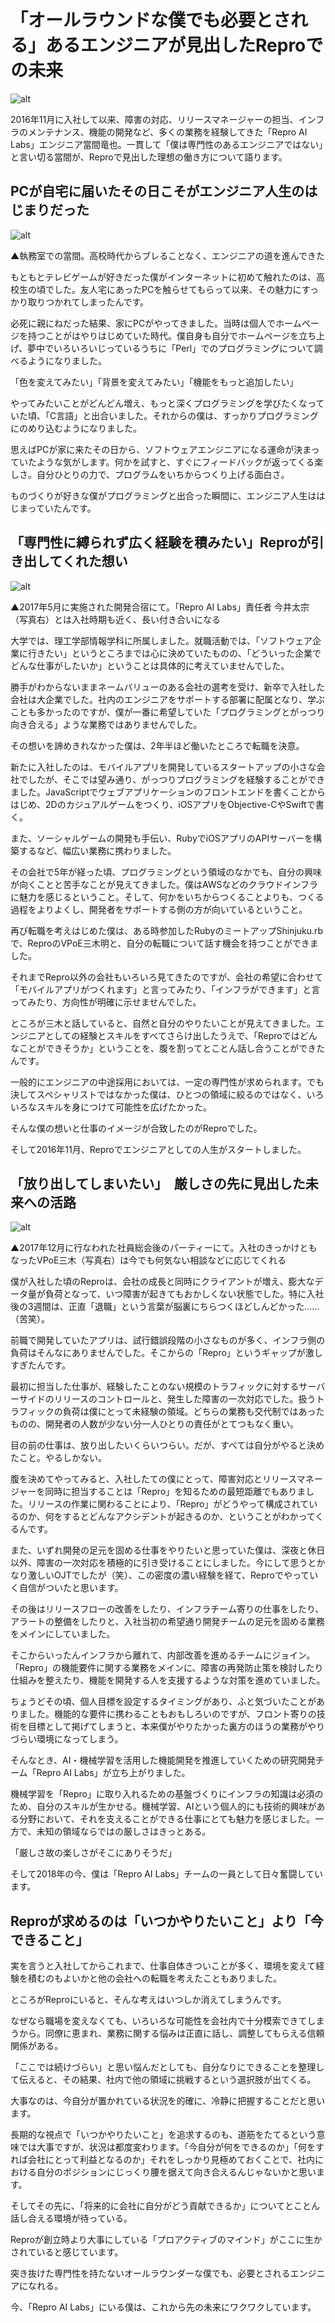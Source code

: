 # 「オールラウンドな僕でも必要とされる」あるエンジニアが見出したReproでの未来

![alt](https://github.com/komoshun/Employer-Branding/blob/master/20181112/%E3%82%B9%E3%82%AF%E3%83%AA%E3%83%BC%E3%83%B3%E3%82%B7%E3%83%A7%E3%83%83%E3%83%88%202019-05-11%2018.40.05.png)

2016年11月に入社して以来、障害の対応、リリースマネージャーの担当、インフラのメンテナンス、機能の開発など、多くの業務を経験してきた「Repro AI Labs」エンジニア當間竜也。一貫して「僕は専門性のあるエンジニアではない」と言い切る當間が、Reproで見出した理想の働き方について語ります。


## PCが自宅に届いたその日こそがエンジニア人生のはじまりだった

![alt](https://github.com/komoshun/Employer-Branding/blob/master/20181112/82b86adda598e2670b6b2016405be469f8f3100d.jpeg)

▲執務室での當間。高校時代からブレることなく、エンジニアの道を進んできた


もともとテレビゲームが好きだった僕がインターネットに初めて触れたのは、高校生の頃でした。友人宅にあったPCを触らせてもらって以来、その魅力にすっかり取りつかれてしまったんです。

必死に親にねだった結果、家にPCがやってきました。当時は個人でホームページを持つことがはやりはじめていた時代。僕自身も自分でホームページを立ち上げ、夢中でいろいろいじっているうちに「Perl」でのプログラミングについて調べるようになりました。

「色を変えてみたい」「背景を変えてみたい」「機能をもっと追加したい」

やってみたいことがどんどん増え、もっと深くプログラミングを学びたくなっていた頃、「C言語」と出合いました。それからの僕は、すっかりプログラミングにのめり込むようになりました。

思えばPCが家に来たその日から、ソフトウェアエンジニアになる運命が決まっていたような気がします。何かを試すと、すぐにフィードバックが返ってくる楽しさ。自分ひとりの力で、プログラムをいちからつくり上げる面白さ。

ものづくりが好きな僕がプログラミングと出合った瞬間に、エンジニア人生ははじまっていたんです。

## 「専門性に縛られず広く経験を積みたい」Reproが引き出してくれた想い

![alt](https://github.com/komoshun/Employer-Branding/blob/master/20181112/3dc856670e1149c8f2132702e3838fea14b6bd7b.jpg)

▲2017年5月に実施された開発合宿にて。「Repro AI Labs」責任者 今井太宗（写真右）とは入社時期も近く、長い付き合いになる


大学では、理工学部情報学科に所属しました。就職活動では、「ソフトウェア企業に行きたい」というところまでは心に決めていたものの、「どういった企業でどんな仕事がしたいか」ということは具体的に考えていませんでした。

勝手がわからないままネームバリューのある会社の選考を受け、新卒で入社した会社は大企業でした。社内のエンジニアをサポートする部署に配属となり、学ぶことも多かったのですが、僕が一番に希望していた「プログラミングとがっつり向き合える」ような業務ではありませんでした。

その想いを諦めきれなかった僕は、2年半ほど働いたところで転職を決意。

新たに入社したのは、モバイルアプリを開発しているスタートアップの小さな会社でしたが、そこでは望み通り、がっつりプログラミングを経験することができました。JavaScriptでウェブアプリケーションのフロントエンドを書くことからはじめ、2Dのカジュアルゲームをつくり、iOSアプリをObjective-CやSwiftで書く。

また、ソーシャルゲームの開発も手伝い、RubyでiOSアプリのAPIサーバーを構築するなど、幅広い業務に携わりました。

その会社で5年が経った頃、プログラミングという領域のなかでも、自分の興味が向くことと苦手なことが見えてきました。僕はAWSなどのクラウドインフラに魅力を感じるということ。そして、何かをいちからつくることよりも、つくる過程をよりよくし、開発者をサポートする側の方が向いているということ。

再び転職を考えはじめた僕は、ある時参加したRubyのミートアップShinjuku.rbで、ReproのVPoE三木明と、自分の転職について話す機会を持つことができました。

それまでRepro以外の会社もいろいろ見てきたのですが、会社の希望に合わせて「モバイルアプリがつくれます」と言ってみたり、「インフラができます」と言ってみたり、方向性が明確に示せませんでした。

ところが三木と話していると、自然と自分のやりたいことが見えてきました。エンジニアとしての経験とスキルをすべてさらけ出したうえで、「Reproではどんなことができそうか」ということを、腹を割ってとことん話し合うことができたんです。

一般的にエンジニアの中途採用においては、一定の専門性が求められます。でも決してスペシャリストではなかった僕は、ひとつの領域に絞るのではなく、いろいろなスキルを身につけて可能性を広げたかった。

そんな僕の想いと仕事のイメージが合致したのがReproでした。

そして2016年11月、Reproでエンジニアとしての人生がスタートしました。

## 「放り出してしまいたい」　厳しさの先に見出した未来への活路

![alt](https://github.com/komoshun/Employer-Branding/blob/master/20181112/20181112_3.jpeg)

▲2017年12月に行なわれた社員総会後のパーティーにて。入社のきっかけともなったVPoE三木（写真右）は今でも何気ない相談などに応じてくれる


僕が入社した頃のReproは、会社の成長と同時にクライアントが増え、膨大なデータ量が負荷となって、いつ障害が起きてもおかしくない状態でした。特に入社後の3週間は、正直「退職」という言葉が脳裏にちらつくほどしんどかった……（苦笑）。

前職で開発していたアプリは、試行錯誤段階の小さなものが多く、インフラ側の負荷はそんなにありませんでした。そこからの「Repro」というギャップが激しすぎたんです。

最初に担当した仕事が、経験したことのない規模のトラフィックに対するサーバーサイドのリリースのコントロールと、発生した障害の一次対応でした。扱うトラフィックの負荷は僕にとって未経験の領域。どちらの業務も交代制ではあったものの、開発者の人数が少ない分一人ひとりの責任がとてつもなく重い。

目の前の仕事は、放り出したいくらいつらい。だが、すべては自分がやると決めたこと。やるしかない。

腹を決めてやってみると、入社したての僕にとって、障害対応とリリースマネージャーを同時に担当することは「Repro」を知るための最短距離でもありました。リリースの作業に関わることにより、「Repro」がどうやって構成されているのか、何をするとどんなアクシデントが起きるのか、ということがわかってくるんです。

また、いずれ開発の足元を固める仕事をやりたいと思っていた僕は、深夜と休日以外、障害の一次対応を積極的に引き受けることにしました。今にして思うとかなり激しいOJTでしたが（笑）、この密度の濃い経験を経て、Reproでやっていく自信がついたと思います。

その後はリリースフローの改善をしたり、インフラチーム寄りの仕事をしたり、アラートの整備をしたりと、入社当初の希望通り開発チームの足元を固める業務をメインにしていました。

そこからいったんインフラから離れて、内部改善を進めるチームにジョイン。「Repro」の機能要件に関する業務をメインに、障害の再発防止策を検討したり仕組みを整えたり、機能を開発する人を支援するような対策を進めていました。

ちょうどその頃、個人目標を設定するタイミングがあり、ふと気づいたことがありました。機能的な要件に携わることもおもしろいのですが、フロント寄りの技術を目標として掲げてしまうと、本来僕がやりたかった裏方のほうの業務がやりづらい環境になってしまう。

そんなとき、AI・機械学習を活用した機能開発を推進していくための研究開発チーム「Repro AI Labs」が立ち上がりました。

機械学習を「Repro」に取り入れるための基盤づくりにインフラの知識は必須のため、自分のスキルが生かせる。機械学習、AIという個人的にも技術的興味がある分野において、それを支えることができる仕事にとても魅力を感じました。一方で、未知の領域ならではの厳しさはきっとある。

「厳しさ故の楽しさがそこにありそうだ」

そして2018年の今、僕は「Repro AI Labs」チームの一員として日々奮闘しています。

## Reproが求めるのは「いつかやりたいこと」より「今できること」
実を言うと入社してからこれまで、仕事自体きついことが多く、環境を変えて経験を積むのもよいかと他の会社への転職を考えたこともありました。

ところがReproにいると、そんな考えはいつしか消えてしまうんです。

なぜなら職場を変えなくても、いろいろな可能性を会社内で十分模索できてしまうから。同僚に恵まれ、業務に関する悩みは正直に話し、調整してもらえる信頼関係がある。

「ここでは続けづらい」と思い悩んだとしても、自分なりにできることを整理して伝えると、その結果、社内で他の領域に挑戦するという選択肢が出てくる。

大事なのは、今自分が置かれている状況を的確に、冷静に把握することだと思います。

長期的な視点で「いつかやりたいこと」を追求するのも、道筋をたてるという意味では大事ですが、状況は都度変わります。「今自分が何をできるのか」「何をすれば会社にとって利益となるのか」それをしっかり見極めておくことで、社内における自分のポジションにじっくり腰を据えて向き合えるんじゃないかと思います。

そしてその先に、「将来的に会社に自分がどう貢献できるか」についてとことん話し合える環境が待っている。

Reproが創立時より大事にしている「プロアクティブのマインド」がここに生かされていると感じています。

突き抜けた専門性を持たないオールラウンダーな僕でも、必要とされるエンジニアになれる。

今、「Repro AI Labs」にいる僕は、これから先の未来にワクワクしています。

